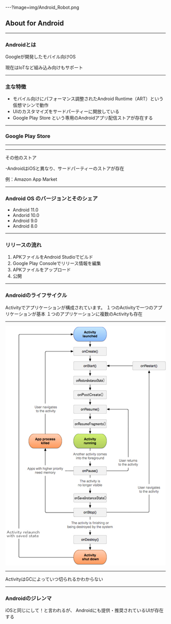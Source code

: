 ---?image=img/Android_Robot.png
## About for Android

---

### Androidとは

Googleが開発したモバイル向けOS

現在はIoTなど組み込み向けもサポート

---

### 主な特徴

- モバイル向けにパフォーマンス調整されたAndroid Runtime（ART）という仮想マシンで動作
- UIのカスタマイズをサードパーティーに開放している
- Google Play Store という専用のAndroidアプリ配信ストアが存在する

---

### Google Play Store

---



---

その他のストア

-AndroidはiOSと異なり、サードパーティーのストアが存在

例：Amazon App Market

---

### Android OS のバージョンとそのシェア

- Android 11.0
- Andorid 10.0
- Android 9.0
- Android 8.0

---

### リリースの流れ

1. APKファイルをAndroid Studioでビルド
2. Google Play Consoleでリリース情報を編集
3. APKファイルをアップロード
4. 公開

---

### Androidのライフサイクル

Activityでアプリケーションが構成されています。
１つのActivityで一つのアプリケーションが基本
１つのアプリケーションに複数のActivityも存在

---

![ライフサイクル画像](img/android_jitsumu2_6.jpg)

---

ActivityはGCによっていつ切られるかわからない

---

### Androidのジレンマ

iOSと同じにして！と言われるが、
Androidにも提供・推奨されているUIが存在する
